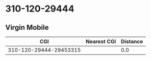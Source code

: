 # 310-120-29444
## Virgin Mobile


| CGI | Nearest CGI | Distance |
|-----|-------------|----------|
| 310-120-29444-29453315 |  | 0.0 |
